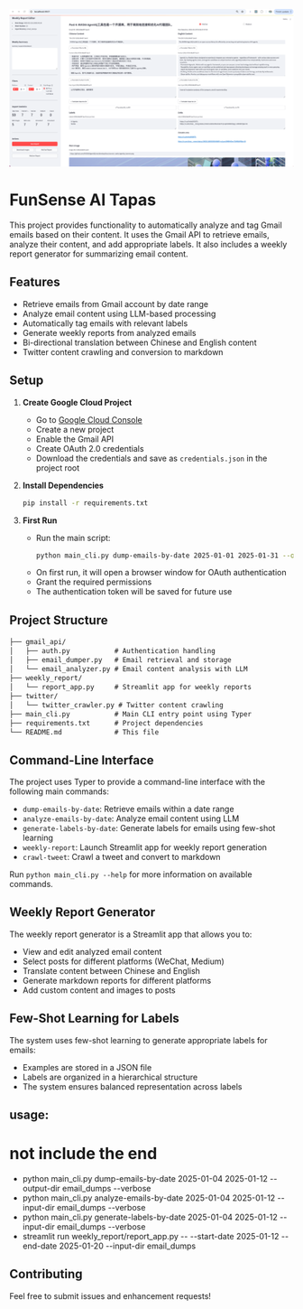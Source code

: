 ![FunSense UI](pics/FunSense-UI.png)
# FunSense AI Tapas

This project provides functionality to automatically analyze and tag Gmail emails based on their content. It uses the Gmail API to retrieve emails, analyze their content, and add appropriate labels. It also includes a weekly report generator for summarizing email content.

## Features

- Retrieve emails from Gmail account by date range
- Analyze email content using LLM-based processing
- Automatically tag emails with relevant labels
- Generate weekly reports from analyzed emails
- Bi-directional translation between Chinese and English content
- Twitter content crawling and conversion to markdown

## Setup

1. **Create Google Cloud Project**
   - Go to [Google Cloud Console](https://console.cloud.google.com)
   - Create a new project
   - Enable the Gmail API
   - Create OAuth 2.0 credentials
   - Download the credentials and save as `credentials.json` in the project root

2. **Install Dependencies**
   ```bash
   pip install -r requirements.txt
   ```

3. **First Run**
   - Run the main script:
     ```bash
     python main_cli.py dump-emails-by-date 2025-01-01 2025-01-31 --output-dir email_dumps --verbose
     ```
   - On first run, it will open a browser window for OAuth authentication
   - Grant the required permissions
   - The authentication token will be saved for future use

## Project Structure

```
├── gmail_api/
│   ├── auth.py           # Authentication handling
│   ├── email_dumper.py   # Email retrieval and storage
│   └── email_analyzer.py # Email content analysis with LLM
├── weekly_report/
│   └── report_app.py     # Streamlit app for weekly reports
├── twitter/
│   └── twitter_crawler.py # Twitter content crawling
├── main_cli.py           # Main CLI entry point using Typer
├── requirements.txt      # Project dependencies
└── README.md             # This file
```

## Command-Line Interface

The project uses Typer to provide a command-line interface with the following main commands:

- `dump-emails-by-date`: Retrieve emails within a date range
- `analyze-emails-by-date`: Analyze email content using LLM
- `generate-labels-by-date`: Generate labels for emails using few-shot learning
- `weekly-report`: Launch Streamlit app for weekly report generation
- `crawl-tweet`: Crawl a tweet and convert to markdown

Run `python main_cli.py --help` for more information on available commands.

## Weekly Report Generator

The weekly report generator is a Streamlit app that allows you to:

- View and edit analyzed email content
- Select posts for different platforms (WeChat, Medium)
- Translate content between Chinese and English
- Generate markdown reports for different platforms
- Add custom content and images to posts

## Few-Shot Learning for Labels

The system uses few-shot learning to generate appropriate labels for emails:

- Examples are stored in a JSON file
- Labels are organized in a hierarchical structure
- The system ensures balanced representation across labels

## usage:
 # not include the end
 - python main_cli.py dump-emails-by-date 2025-01-04 2025-01-12 --output-dir email_dumps --verbose
 - python main_cli.py analyze-emails-by-date 2025-01-04 2025-01-12 --input-dir email_dumps  --verbose
 - python main_cli.py generate-labels-by-date 2025-01-04 2025-01-12 --input-dir email_dumps --verbose
 - streamlit run weekly_report/report_app.py -- --start-date 2025-01-12 --end-date 2025-01-20 --input-dir email_dumps

## Contributing

Feel free to submit issues and enhancement requests!
